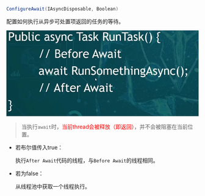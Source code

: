 ```cs
ConfigureAwait(IAsyncDisposable, Boolean)
```

配置如何执行从异步可处置项返回的任务的等待。



![image-20220801202253422](ConfigAwait.assets/image-20220801202253422.png)

> 当执行`await`时，<font color="red">当前thread会被释放（即返回）</font>，并不会被阻塞在当前位置。

- 若布尔值传入true：

  执行`After Await`代码的线程，与`Before Await`的线程相同。

- 若为false：

  从线程池中获取一个线程执行。



